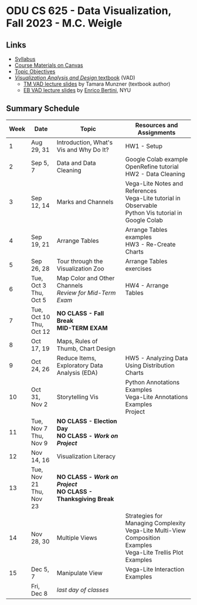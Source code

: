 # ODU CS 625 - Data Visualization, Fall 2023 - M.C. Weigle

## Links

* [Syllabus](syllabus.md)
* [Course Materials on Canvas](https://canvas.odu.edu/courses/140707)
* [Topic Objectives](objectives.md)
* [*Visualization Analysis and Design* textbook](https://www.cs.ubc.ca/~tmm/vadbook/) (VAD)
  * [TM VAD lecture slides](https://www.cs.ubc.ca/~tmm/talks.html#vadallslides) by Tamara Munzner (textbook author)
  * [EB VAD lecture slides](http://bit.ly/lecture-slides-iv16) by [Enrico Bertini](http://enrico.bertini.io/), NYU

## Summary Schedule

|Week |Date|Topic| Resources and Assignments|
|---|---|---|---|
|1| Aug 29, 31| Introduction, What's Vis and Why Do It? | HW1 - Setup|
|2| Sep 5, 7| Data and Data Cleaning | Google Colab example<br/>OpenRefine tutorial<br/>HW2 - Data Cleaning|
|3| Sep 12, 14| Marks and Channels | Vega-Lite Notes and References<br/>Vega-Lite tutorial in Observable<br/>Python Vis tutorial in Google Colab|
|4| Sep 19, 21 |Arrange Tables | Arrange Tables examples<br/>HW3 - Re-Create Charts|
|5| Sep 26, 28| Tour through the Visualization Zoo | Arrange Tables exercises|
|6| Tue, Oct 3<br/>Thu, Oct 5| Map Color and Other Channels<br/>*Review for Mid-Term Exam* | HW4 - Arrange Tables|
|7| Tue, Oct 10<br/>Thu, Oct 12| **NO CLASS - Fall Break**<br/>**MID-TERM EXAM**| |
|8| Oct 17, 19| Maps, Rules of Thumb, Chart Design| |
|9| Oct 24, 26| Reduce Items, Exploratory Data Analysis (EDA) | HW5 - Analyzing Data Using Distribution Charts|
|10| Oct 31, Nov 2| Storytelling Vis| Python Annotations Examples<br/>Vega-Lite Annotations Examples<br/>Project|
|11| Tue, Nov 7<br/>Thu, Nov 9| **NO CLASS - Election Day**<br/>**NO CLASS - *Work on Project***| |
|12| Nov 14, 16| Visualization Literacy||
|13 | Tue, Nov 21<br/>Thu, Nov 23|**NO CLASS - *Work on Project***<br/>**NO CLASS - Thanksgiving Break** | |
|14| Nov 28, 30| Multiple Views | Strategies for Managing Complexity<br/>Vega-Lite Multi-View Composition Examples<br/>Vega-Lite Trellis Plot Examples|
|15| Dec 5, 7| Manipulate View | Vega-Lite Interaction Examples|
|| Fri, Dec 8|	*last day of classes*
